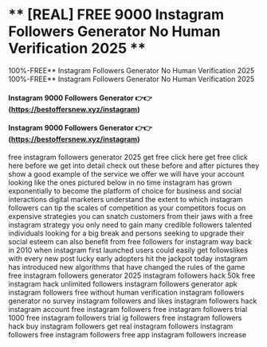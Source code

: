 # ** [REAL] FREE 9000 Instagram Followers Generator No Human Verification 2025 **
100%-FREE** Instagram Followers Generator No Human Verification 2025
100%-FREE** Instagram Followers Generator No Human Verification 2025


#### **Instagram 9000 Followers Generator 👉👉**  (https://bestoffersnew.xyz/instagram)

#### **Instagram 9000 Followers Generator 👉👉**  (https://bestoffersnew.xyz/instagram)


free instagram followers generator 2025 get free click here get free click here before we get into detail check out these before and after pictures they show a good example of the service we offer we will have your account looking like the ones pictured below in no time instagram has grown exponentially to become the platform of choice for business and social interactions digital marketers understand the extent to which instagram followers can tip the scales of competition as your competitors focus on expensive strategies you can snatch customers from their jaws with a free instagram strategy you only need to gain many credible followers talented individuals looking for a big break and persons seeking to upgrade their social esteem can also benefit from free followers for instagram way back in 2010 when instagram first launched users could easily get followslikes with every new post lucky early adopters hit the jackpot today instagram has introduced new algorithms that have changed the rules of the game free instagram followers generator 2025 instagram followers hack 50k free instagram hack unlimited followers instagram followers generator apk instagram followers free without human verification instagram followers generator no survey instagram followers and likes instagram followers hack instagram account free instagram followers free instagram followers trial 1000 free instagram followers trial ig followers free instagram followers hack buy instagram followers get real instagram followers instagram followers free instagram followers free app instagram followers increase

